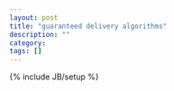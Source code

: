 ```yaml
---
layout: post
title: "guaranteed delivery algorithms"
description: ""
category: 
tags: []
---
```

{% include JB/setup %}
